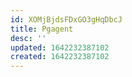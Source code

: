 ```yaml
---
id: XOMjBjdsFDxGO3gHqDbcJ
title: Pgagent
desc: ''
updated: 1642232387102
created: 1642232387102
---
```



